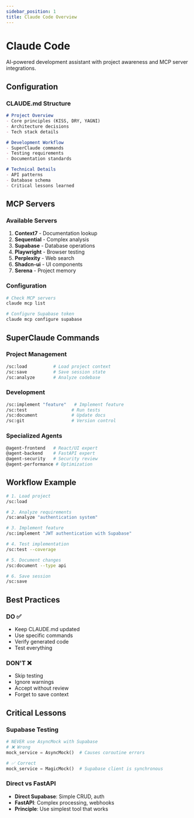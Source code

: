 ```yaml
---
sidebar_position: 1
title: Claude Code Overview
---
```


# Claude Code

AI-powered development assistant with project awareness and MCP server integrations.

## Configuration

### CLAUDE.md Structure
```markdown
# Project Overview
- Core principles (KISS, DRY, YAGNI)
- Architecture decisions
- Tech stack details

# Development Workflow
- SuperClaude commands
- Testing requirements
- Documentation standards

# Technical Details
- API patterns
- Database schema
- Critical lessons learned
```

## MCP Servers

### Available Servers
1. **Context7** - Documentation lookup
2. **Sequential** - Complex analysis
3. **Supabase** - Database operations
4. **Playwright** - Browser testing
5. **Perplexity** - Web search
6. **Shadcn-ui** - UI components
7. **Serena** - Project memory

### Configuration
```bash
# Check MCP servers
claude mcp list

# Configure Supabase token
claude mcp configure supabase
```

## SuperClaude Commands

### Project Management
```bash
/sc:load          # Load project context
/sc:save          # Save session state
/sc:analyze       # Analyze codebase
```

### Development
```bash
/sc:implement "feature"   # Implement feature
/sc:test                 # Run tests
/sc:document             # Update docs
/sc:git                  # Version control
```

### Specialized Agents
```bash
@agent-frontend   # React/UI expert
@agent-backend    # FastAPI expert
@agent-security   # Security review
@agent-performance # Optimization
```

## Workflow Example

```bash
# 1. Load project
/sc:load

# 2. Analyze requirements
/sc:analyze "authentication system"

# 3. Implement feature
/sc:implement "JWT authentication with Supabase"

# 4. Test implementation
/sc:test --coverage

# 5. Document changes
/sc:document --type api

# 6. Save session
/sc:save
```

## Best Practices

### DO ✅
- Keep CLAUDE.md updated
- Use specific commands
- Verify generated code
- Test everything

### DON'T ❌
- Skip testing
- Ignore warnings
- Accept without review
- Forget to save context

## Critical Lessons

### Supabase Testing
```python
# NEVER use AsyncMock with Supabase
# ❌ Wrong
mock_service = AsyncMock()  # Causes coroutine errors

# ✅ Correct
mock_service = MagicMock()  # Supabase client is synchronous
```

### Direct vs FastAPI
- **Direct Supabase**: Simple CRUD, auth
- **FastAPI**: Complex processing, webhooks
- **Principle**: Use simplest tool that works